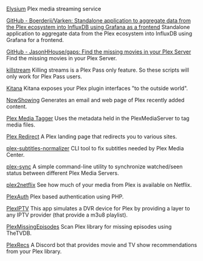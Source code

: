 
[Elysium](https://elysium.to/)
Plex media streaming service

[GitHub - Boerderij/Varken: Standalone application to aggregate data from the Plex ecosystem into InfluxDB using Grafana as a frontend](https://github.com/Boerderij/Varken)
Standalone application to aggregate data from the Plex ecosystem into InfluxDB using Grafana for a frontend.

[GitHub - JasonHHouse/gaps: Find the missing movies in your Plex Server](https://github.com/JasonHHouse/Gaps)
Find the missing movies in your Plex Server.

[killstream](https://github.com/blacktwin/JBOPS/tree/master/killstream)
Killing streams is a Plex Pass only feature. So these scripts will only work for Plex Pass users.

[Kitana](https://github.com/pannal/Kitana)
Kitana exposes your Plex plugin interfaces "to the outside world".

[NowShowing](https://github.com/ninthwalker/NowShowing)
Generates an email and web page of Plex recently added content.

[Plex Media Tagger](https://github.com/ccjensen/PlexMediaTagger)
Uses the metadata held in the PlexMediaServer to tag media files.

[Plex Redirect](https://github.com/ITRav4/PlexRedirect)
A Plex landing page that redirects you to various sites.

[plex-subtitles-normalizer](https://github.com/caridy/plex-subtitles-normalizer)
CLI tool to fix subtitles needed by Plex Media Center.

[plex-sync](https://github.com/jacobwgillespie/plex-sync)
A simple command-line utility to synchronize watched/seen status between different Plex Media Servers.

[plex2netflix](https://github.com/SpaceK33z/plex2netflix)
See how much of your media from Plex is available on Netflix.

[PlexAuth](https://github.com/hjone72/PlexAuth)
Plex based authentication using PHP.

[PlexIPTV](https://github.com/xiaodoudou/PlexIPTV)
This app simulates a DVR device for Plex by providing a layer to any IPTV provider (that provide a m3u8 playlist).

[PlexMissingEpisodes](https://github.com/MysticRyuujin/PlexMissingEpisodes)
Scan Plex library for missing episodes using TheTVDB.

[PlexRecs](https://github.com/nwithan8/PlexRecs)
A Discord bot that provides movie and TV show recommendations from your Plex library.
